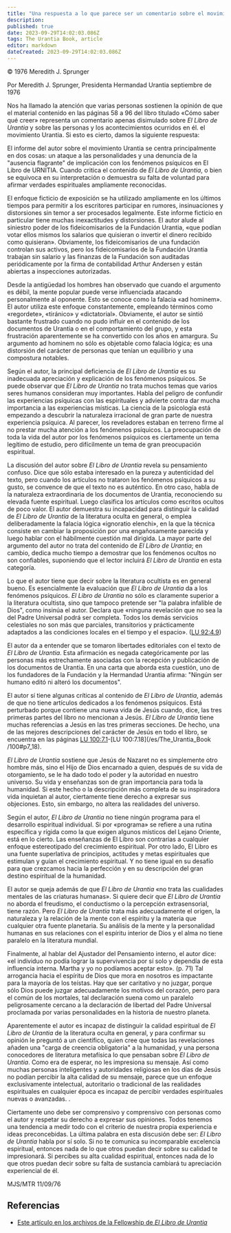 ```yaml
---
title: "Una respuesta a lo que parece ser un comentario sobre el movimiento Urantia en un libro titulado «Cómo saber qué creer», páginas 58-96"
description: 
published: true
date: 2023-09-29T14:02:03.086Z
tags: The Urantia Book, article
editor: markdown
dateCreated: 2023-09-29T14:02:03.086Z
---
```


<p class="v-card v-sheet theme--light grey lighten-3 px-2">© 1976 Meredith J. Sprunger</p>

Por Meredith J. Sprunger, Presidenta
Hermandad Urantia
septiembre de 1976

Nos ha llamado la atención que varias personas sostienen la opinión de que el material contenido en las páginas 58 a 96 del libro titulado «Cómo saber qué creer» representa un comentario apenas disimulado sobre _El Libro de Urantia_ y sobre las personas y los acontecimientos ocurridos en él. el movimiento Urantia. Si esto es cierto, damos la siguiente respuesta:

El informe del autor sobre el movimiento Urantia se centra principalmente en dos cosas: un ataque a las personalidades y una denuncia de la "ausencia flagrante" de implicación con los fenómenos psíquicos en El Libro de URNITIA. Cuando critica el contenido de _El Libro de Urantia_, o bien se equivoca en su interpretación o demuestra su falta de voluntad para afirmar verdades espirituales ampliamente reconocidas.

El enfoque ficticio de exposición se ha utilizado ampliamente en los últimos tiempos para permitir a los escritores participar en rumores, insinuaciones y distorsiones sin temor a ser procesados ​​legalmente. Este informe ficticio en particular tiene muchas inexactitudes y distorsiones. El autor alude al siniestro poder de los fideicomisarios de la Fundación Urantia, «que podían votar ellos mismos los salarios que quisieran o invertir el dinero recibido como quisieran». Obviamente, los fideicomisarios de una fundación controlan sus activos, pero los fideicomisarios de la Fundación Urantia trabajan sin salario y las finanzas de la Fundación son auditadas periódicamente por la firma de contabilidad Arthur Andersen y están abiertas a inspecciones autorizadas.

Desde la antigüedad los hombres han observado que cuando el argumento es débil, la mente popular puede verse influenciada atacando personalmente al oponente. Esto se conoce como la falacia «ad hominem». El autor utiliza este enfoque constantemente, empleando términos como «regordete», «tiránico» y «dictatorial». Obviamente, el autor se sintió bastante frustrado cuando no pudo influir en el contenido de los documentos de Urantia o en el comportamiento del grupo, y esta frustración aparentemente se ha convertido con los años en amargura. Su argumento ad hominem no sólo es objetable como falacia lógica; es una distorsión del carácter de personas que tenían un equilibrio y una compostura notables.

Según el autor, la principal deficiencia de _El Libro de Urantia_ es su inadecuada apreciación y explicación de los fenómenos psíquicos. Se puede observar que _El Libro de Urantia_ no trata muchos temas que varios seres humanos consideran muy importantes. Habla del peligro de confundir las experiencias psíquicas con las espirituales y advierte contra dar mucha importancia a las experiencias místicas. La ciencia de la psicología está empezando a descubrir la naturaleza irracional de gran parte de nuestra experiencia psíquica. Al parecer, los reveladores estaban en terreno firme al no prestar mucha atención a los fenómenos psíquicos. La preocupación de toda la vida del autor por los fenómenos psíquicos es ciertamente un tema legítimo de estudio, pero difícilmente un tema de gran preocupación espiritual.

La discusión del autor sobre _El Libro de Urantia_ revela su pensamiento confuso. Dice que sólo estaba interesado en la pureza y autenticidad del texto, pero cuando los artículos no trataron los fenómenos psíquicos a su gusto, se convence de que el texto no es auténtico. En otro caso, habla de la naturaleza extraordinaria de los documentos de Urantia, reconociendo su elevada fuente espiritual. Luego clasifica los artículos como escritos ocultos de poco valor. El autor demuestra su incapacidad para distinguir la calidad de _El Libro de Urantia_ de la literatura oculta en general, o emplea deliberadamente la falacia lógica «ignoratio elenchi», en la que la técnica consiste en cambiar la proposición por una engañosamente parecida y luego hablar con el hábilmente cuestión mal dirigida. La mayor parte del argumento del autor no trata del contenido de _El Libro de Urantia_; en cambio, dedica mucho tiempo a demostrar que los fenómenos ocultos no son confiables, suponiendo que el lector incluirá _El Libro de Urantia_ en esta categoría.

Lo que el autor tiene que decir sobre la literatura ocultista es en general bueno. Es esencialmente la evaluación que _El Libro de Urantia_ da a los fenómenos psíquicos. _El Libro de Urantia_ no sólo es claramente superior a la literatura ocultista, sino que tampoco pretende ser "la palabra infalible de Dios", como insinúa el autor. Declara que «ninguna revelación que no sea la del Padre Universal podrá ser completa. Todos los demás servicios celestiales no son más que parciales, transitorios y prácticamente adaptados a las condiciones locales en el tiempo y el espacio». ([LU 92:4.9](/es/El_Libro_de_Urantia/92#p4_9))

El autor da a entender que se tomaron libertades editoriales con el texto de _El Libro de Urantia_. Esta afirmación es negada categóricamente por las personas más estrechamente asociadas con la recepción y publicación de los documentos de Urantia. En una carta que aborda esta cuestión, uno de los fundadores de la Fundación y la Hermandad Urantia afirma: "Ningún ser humano editó ni alteró los documentos".

El autor sí tiene algunas críticas al contenido de _El Libro de Urantia_, además de que no tiene artículos dedicados a los fenómenos psíquicos. Está perturbado porque contiene una nueva vida de Jesús cuando, dice, las tres primeras partes del libro no mencionan a Jesús. _El Libro de Urantia_ tiene muchas referencias a Jesús en las tres primeras secciones. De hecho, una de las mejores descripciones del carácter de Jesús en todo el libro, se encuentra en las páginas <a id="a32_469"></a>[LU 100:7.1](/es/The_Urantia_Book/100#p7_1)-[LU 100:7.18](/es/The_Urantia_Book /100#p7_18).

_El Libro de Urantia_ sostiene que Jesús de Nazaret no es simplemente otro hombre más, sino el Hijo de Dios encarnado a quien, después de su vida de otorgamiento, se le ha dado todo el poder y la autoridad en nuestro universo. Su vida y enseñanzas son de gran importancia para toda la humanidad. Si este hecho o la descripción más completa de su inspiradora vida inquietan al autor, ciertamente tiene derecho a expresar sus objeciones. Esto, sin embargo, no altera las realidades del universo.

Según el autor, _El Libro de Urantia_ no tiene ningún programa para el desarrollo espiritual individual. Si por «programa» se refiere a una rutina específica y rígida como la que exigen algunos místicos del Lejano Oriente, está en lo cierto. Las enseñanzas de El Libro son contrarias a cualquier enfoque estereotipado del crecimiento espiritual. Por otro lado, El Libro es una fuente superlativa de principios, actitudes y metas espirituales que estimulan y guían el crecimiento espiritual. Y no tiene igual en su desafío para que crezcamos hacia la perfección y en su descripción del gran destino espiritual de la humanidad.

El autor se queja además de que _El Libro de Urantia_ «no trata las cualidades mentales de las criaturas humanas». Si quiere decir que _El Libro de Urantia_ no aborda el freudismo, el conductismo o la percepción extrasensorial, tiene razón. Pero _El Libro de Urantia_ trata más adecuadamente el origen, la naturaleza y la relación de la mente con el espíritu y la materia que cualquier otra fuente planetaria. Su análisis de la mente y la personalidad humanas en sus relaciones con el espíritu interior de Dios y el alma no tiene paralelo en la literatura mundial.

Finalmente, al hablar del Ajustador del Pensamiento interno, el autor dice: «el individuo no podía lograr la supervivencia por sí solo y dependía de esta influencia interna. Martha y yo no podíamos aceptar esto». (p. 71) Tal arrogancia hacia el espíritu de Dios que mora en nosotros es impactante para la mayoría de los teístas. Hay que ser caritativo y no juzgar, porque sólo Dios puede juzgar adecuadamente los motivos del corazón, pero para el común de los mortales, tal declaración suena como un paralelo peligrosamente cercano a la declaración de libertad del Padre Universal proclamada por varias personalidades en la historia de nuestro planeta.

Aparentemente el autor es incapaz de distinguir la calidad espiritual de _El Libro de Urantia_ de la literatura oculta en general, y para confirmar su opinión le preguntó a un científico, quien cree que todas las revelaciones añaden una "carga de creencia obligatoria" a la humanidad, y una persona conocedores de literatura metafísica lo que pensaban sobre _El Libro de Urantia_. Como era de esperar, no les impresiona su mensaje. Así como muchas personas inteligentes y autoridades religiosas en los días de Jesús no podían percibir la alta calidad de su mensaje, parece que un enfoque exclusivamente intelectual, autoritario o tradicional de las realidades espirituales en cualquier época es incapaz de percibir verdades espirituales nuevas o avanzadas. .

Ciertamente uno debe ser comprensivo y comprensivo con personas como el autor y respetar su derecho a expresar sus opiniones. Todos tenemos una tendencia a medir todo con el criterio de nuestra propia experiencia e ideas preconcebidas. La última palabra en esta discusión debe ser: _El Libro de Urantia_ habla por sí solo. Si no te comunica su incomparable excelencia espiritual, entonces nada de lo que otros puedan decir sobre su calidad te impresionará. Si percibes su alta cualidad espiritual, entonces nada de lo que otros puedan decir sobre su falta de sustancia cambiará tu apreciación experiencial de él.

MJS/MTR
11/09/76

## Referencias

* [Este artículo en los archivos de la Fellowship de _El Libro de Urantia_](https://archive.urantiabook.org/archive/history/meredith_sherman.htm)